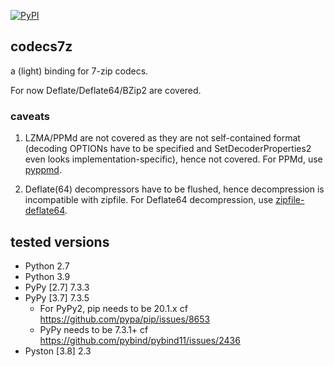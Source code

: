 [![PyPI](https://img.shields.io/pypi/v/codecs7z)](https://pypi.org/project/codecs7z/)

## codecs7z

a (light) binding for 7-zip codecs.

For now Deflate/Deflate64/BZip2 are covered.

### caveats

1. LZMA/PPMd are not covered as they are not self-contained format (decoding OPTIONs have to be specified and SetDecoderProperties2 even looks implementation-specific), hence not covered. For PPMd, use [pyppmd](pyppmd).

2. Deflate(64) decompressors have to be flushed, hence decompression is incompatible with zipfile. For Deflate64 decompression, use [zipfile-deflate64](https://pypi.org/project/zipfile-deflate64/).

## tested versions

- Python 2.7
- Python 3.9
- PyPy [2.7] 7.3.3
- PyPy [3.7] 7.3.5
    - For PyPy2, pip needs to be 20.1.x cf https://github.com/pypa/pip/issues/8653
    - PyPy needs to be 7.3.1+ cf https://github.com/pybind/pybind11/issues/2436
- Pyston [3.8] 2.3
